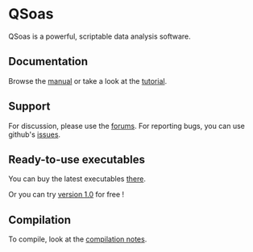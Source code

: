 # QSoas
QSoas is a powerful, scriptable data analysis software.

## Documentation

Browse the [manual](http://qsoas.org/manual.html) or take a look at the [tutorial](http://qsoas.org/tutorial.html).

## Support

For discussion, please use the [forums](https://sourceforge.net/p/qsoas/discussion/general/). For reporting bugs, you can use github's [issues](https://github.com/fourmond/QSoas/issues).

## Ready-to-use executables

You can buy the latest executables [there](https://evalorix.com/en/shop/science-and-engineering/qsoas-software/).

Or you can try [version 1.0](http://bip.cnrs-mrs.fr/bip06/qsoas/downloads/QSoas-1.0.zip) for free !

## Compilation

To compile, look at the [compilation notes](https://github.com/fourmond/QSoas/blob/release/compilation.txt).



